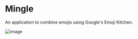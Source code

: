 # Mingle

An application to combine emojis using Google's Emoji Kitchen.

![image](https://github.com/halfmexican/mingle/assets/103920890/e4c25e58-bd17-49e9-bc5d-f25773415efe)

